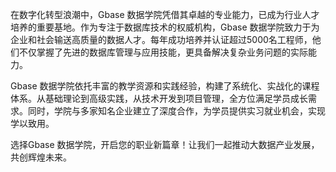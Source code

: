 在数字化转型浪潮中，Gbase 数据学院凭借其卓越的专业能力，已成为行业人才培养的重要基地。作为专注于数据库技术的权威机构，Gbase 数据学院致力于为企业和社会输送高质量的数据人才。每年成功培养并认证超过5000名工程师，他们不仅掌握了先进的数据库管理与应用技能，更具备解决复杂业务问题的实际能力。

Gbase 数据学院依托丰富的教学资源和实践经验，构建了系统化、实战化的课程体系。从基础理论到高级实践，从技术开发到项目管理，全方位满足学员成长需求。同时，学院与多家知名企业建立了深度合作，为学员提供实习就业机会，实现学以致用。

选择Gbase 数据学院，开启您的职业新篇章！让我们一起推动大数据产业发展，共创辉煌未来。